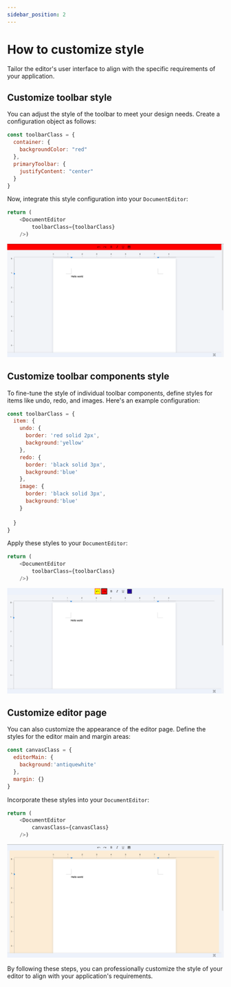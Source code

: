 ```yaml
---
sidebar_position: 2
---
```


# How to customize style

Tailor the editor's user interface to align with the specific requirements of your application.

## Customize toolbar style
You can adjust the style of the toolbar to meet your design needs. Create a configuration object as follows:

```javascript
const toolbarClass = {
  container: {
    backgroundColor: "red"
  },
  primaryToolbar: {
    justifyContent: "center"
  }
}
```
Now, integrate this style configuration into your `DocumentEditor`:

```javascript
return (
    <DocumentEditor 
        toolbarClass={toolbarClass} 
    />)

```

![Customize toolbar style](../../static/img/customize-toolbar-style.png)
## Customize toolbar components style

To fine-tune the style of individual toolbar components, define styles for items like undo, redo, and images. Here's an example configuration:

```javascript
const toolbarClass = {
  item: {
    undo: {
      border: 'red solid 2px',
      background:'yellow'
    },
    redo: {
      border: 'black solid 3px',
      background:'blue'
    },
    image: {
      border: 'black solid 3px',
      background:'blue'
    }
    
  }
}
```
Apply these styles to your `DocumentEditor`:

```javascript
return (
    <DocumentEditor 
        toolbarClass={toolbarClass} 
    />)
```
![Customize toolbar components style](../../static/img/customize-toolbar-components-style.png)
## Customize editor page

You can also customize the appearance of the editor page. Define the styles for the editor main and margin areas:
```javascript
const canvasClass = {
  editorMain: {
    background:'antiquewhite'
  },
  margin: {}
}
```
Incorporate these styles into your `DocumentEditor`:
```javascript
return (
    <DocumentEditor 
        canvasClass={canvasClass} 
    />)
```
![Customize editor page](../../static/img/customize-editor-page.png)

By following these steps, you can professionally customize the style of your editor to align with your application's requirements.